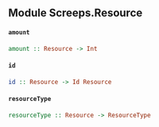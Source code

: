 ## Module Screeps.Resource

#### `amount`

``` purescript
amount :: Resource -> Int
```

#### `id`

``` purescript
id :: Resource -> Id Resource
```

#### `resourceType`

``` purescript
resourceType :: Resource -> ResourceType
```


